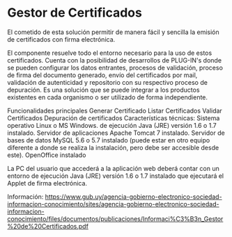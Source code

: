 # Gestor de Certificados
El cometido de esta solución permitir de manera fácil y sencilla la emisión de certificados con firma electrónica.

El componente resuelve todo el entorno necesario para la uso de estos certificados. Cuenta con la posibilidad de desarrollos de PLUG-IN's donde se pueden configurar los datos entrantes, procesos de validación, proceso de firma del documento generado, envío del certificados por mail, validación de autenticidad y repositorio con su respectivo proceso de depuración.
Es una solución que se puede integrar a los productos existentes en cada organismo o ser utilizado de forma independiente.

Funcionalidades principales
Generar Certificado
Listar Certificados
Validar Certificados
Depuración de certificados
Características técnicas:
Sistema operativo Linux o MS Windows.
de ejecución Java (JRE) versión 1.6 o 1.7 instalado.
Servidor de aplicaciones Apache Tomcat 7 instalado.
Servidor de bases de datos MySQL 5.6 o 5.7 instalado (puede estar en otro equipo diferente a donde se realiza la instalación, pero debe ser accesible desde este).
OpenOffice instalado

La PC del usuario que accederá a la aplicación web deberá contar con un entorno de ejecución Java (JRE) versión 1.6 o 1.7 instalado que ejecutará el Applet de firma electrónica.

Información: https://www.gub.uy/agencia-gobierno-electronico-sociedad-informacion-conocimiento/sites/agencia-gobierno-electronico-sociedad-informacion-conocimiento/files/documentos/publicaciones/Informaci%C3%B3n_Gestor%20de%20Certificados.pdf
